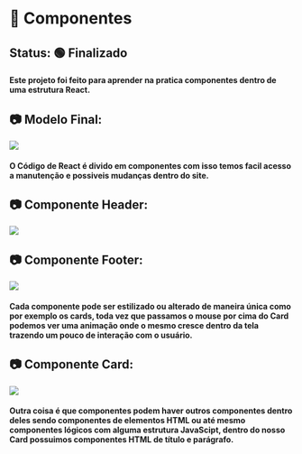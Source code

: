 # 🧩 Componentes
## Status: 🟢 Finalizado

#### Este projeto foi feito para aprender na pratica componentes dentro de uma estrutura React. 


## 📷 Modelo Final:
![](https://cdn.discordapp.com/attachments/1182569909893480491/1182732890325397544/image.png?ex=6585c4d7&is=65734fd7&hm=1d93ece9e69834f15c99a6f75b14d62fa2e1d4099a7cf46df9415005cfd0971d&)

#### O Código de React é divido em componentes com isso temos facil acesso a manutenção e possiveis mudanças dentro do site.

## 📷 Componente Header:
![](https://media.discordapp.net/attachments/1182569909893480491/1182733100594249739/image.png?ex=6585c509&is=65735009&hm=777ad1453029fd2bb8a5b1947b7bfdd5a3dac1a7bb59037c0cbd7b6d267940f1&=&format=webp&quality=lossless&width=1440&height=43)

## 📷 Componente Footer:
![](https://media.discordapp.net/attachments/1182569909893480491/1182733159050252398/image.png?ex=6585c517&is=65735017&hm=20d55681090b9058b0266dcc68945caf60c38815de780140c992ea9cb728b514&=&format=webp&quality=lossless&width=1440&height=43)

#### Cada componente pode ser estilizado ou alterado de maneira única como por exemplo os cards, toda vez que passamos o mouse por cima do Card podemos ver uma animação onde o mesmo cresce dentro da tela trazendo um pouco de interação com o usuário. 

## 📷 Componente Card:
![](https://media.discordapp.net/attachments/1182569909893480491/1182733020013277254/image.png?ex=6585c4f6&is=65734ff6&hm=91c43685669ad12decd8681e85af79953f920dcb581217e24805caa394fae68e&=&format=webp&quality=lossless)

#### Outra coisa é que componentes podem haver outros componentes dentro deles sendo componentes de elementos HTML ou até mesmo componentes lógicos com alguma estrutura JavaScipt, dentro do nosso Card possuimos componentes HTML de título e parágrafo. 





